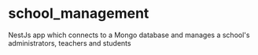 # school_management
NestJs app which connects to a Mongo database and manages a school's administrators, teachers and students
